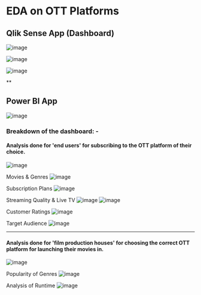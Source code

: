 # EDA on OTT Platforms

## Qlik Sense App (Dashboard)
![image](https://github.com/codeikshit15/EDA-on-OTT-Platforms/assets/76237679/96f4e4d0-c3a6-4775-aa77-51ee46f77c4f)

![image](https://github.com/codeikshit15/EDA-on-OTT-Platforms/assets/76237679/81ec4d81-90e4-4e13-bc14-0359a4995a33)

![image](https://github.com/codeikshit15/EDA-on-OTT-Platforms/assets/76237679/09fc1a28-0bf9-46d9-8d7a-e64b818a9cea)



**

## Power BI App
![image](https://github.com/codeikshit15/EDA-on-OTT-Platforms/assets/76237679/641a17df-c7c0-4a4b-be44-90b43bc5df87)

### Breakdown of the dashboard: -

#### Analysis done for 'end users' for subscribing to the OTT platform of their choice.
![image](https://github.com/codeikshit15/EDA-on-OTT-Platforms/assets/76237679/7bf79f1f-47ec-4338-b567-35c948dc8222)

Movies & Genres
![image](https://github.com/codeikshit15/EDA-on-OTT-Platforms/assets/76237679/f15661bd-ba4e-429c-be3a-e25d1a551fe6)

Subscription Plans
![image](https://github.com/codeikshit15/EDA-on-OTT-Platforms/assets/76237679/0f8aa095-5514-4494-97c3-04a7a68a89ae)

Streaming Quality & Live TV
![image](https://github.com/codeikshit15/EDA-on-OTT-Platforms/assets/76237679/75c80bc5-5cce-4600-9db0-f33c57fa73c7)
![image](https://github.com/codeikshit15/EDA-on-OTT-Platforms/assets/76237679/bdfae2be-00c3-423a-842a-3c93112a2f7e)

Customer Ratings
![image](https://github.com/codeikshit15/EDA-on-OTT-Platforms/assets/76237679/508c0e9b-7a8a-4806-a29c-d837f7bb4863)

Target Audience
![image](https://github.com/codeikshit15/EDA-on-OTT-Platforms/assets/76237679/005929b6-d995-496a-94f3-1c9fca5af6c3)







**********
#### Analysis done for 'film production houses' for choosing the correct OTT platform for launching their movies in.
![image](https://github.com/codeikshit15/EDA-on-OTT-Platforms/assets/76237679/9ccd2db9-8688-40bf-b430-e858eaffb1cd)

Popularity of Genres
![image](https://github.com/codeikshit15/EDA-on-OTT-Platforms/assets/76237679/89c942de-a28f-4993-8b02-ffaea352b598)

Analysis of Runtime
![image](https://github.com/codeikshit15/EDA-on-OTT-Platforms/assets/76237679/fce81d5f-5c6f-41ea-9b74-c0e6b87b5524)


